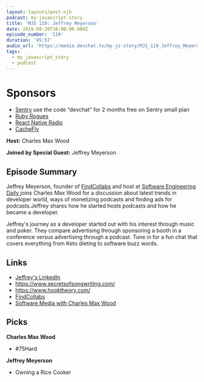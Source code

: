 ```yaml
---
layout: layouts/post.njk
podcast: my-javascript-story
title: 'MJS 119: Jeffrey Meyerson'
date: 2019-08-20T10:00:00.000Z
episode_number: '119'
duration: '45:57'
audio_url: 'https://media.devchat.tv/my-js-story/MJS_119_Jeffrey_Meyerson.mp3'
tags:
  - my_javascript_story
  - podcast
---
```

# Sponsors

* [Sentry](https://sentry.io/) use the code “devchat” for 2 months free on Sentry small plan
* [Ruby Rogues](https://devchat.tv/ruby-rogues/)
* [React Native Radio](https://devchat.tv/react-native-radio/)
* [CacheFly](https://www.cachefly.com/)

**Host:** Charles Max Wood

**Joined by Special Guest:** Jeffrey Meyerson

## Episode Summary

Jeffrey Meyerson, founder of [FindCollabs](https://findcollabs.com/) and host at [Software Engineering Daily ](https://softwareengineeringdaily.com/) joins Charles Max Wood for a discussion about latest trends in developer world, ways of monetizing podcasts and finding ads for podcasts.Jeffrey shares how he started hosts podcasts and how he became a developer. 

Jeffrey's journey as a developer started out with his interest through music and poker. They compare advertising through sponsoring a booth in a conference versus advertising through a podcast. Tune in for a fun chat that covers everything from Keto dieting to software buzz words.

## Links

* [Jeffrey's LinkedIn](https://www.linkedin.com/in/jeff-meyerson-05275716/)
* <https://www.secretsofsongwriting.com/>
* <https://www.hooktheory.com/>
* [FindCollabs](https://findcollabs.com/) 
* [Software Media with Charles Max Wood](https://softwareengineeringdaily.com/2019/07/11/software-media-with-charles-max-wood/)

## Picks

**Charles Max Wood**

* \#75Hard 

**Jeffrey Meyerson**

* Owning a Rice Cooker

